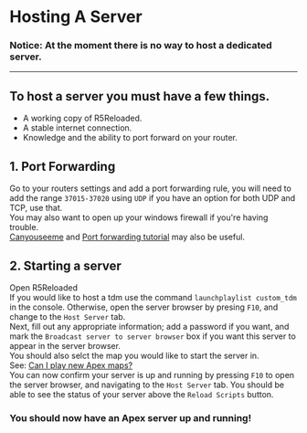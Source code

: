 # **Hosting A Server**

### **Notice: At the moment there is no way to host a dedicated server.**

---

## To host a server you must have a few things.
- A working copy of R5Reloaded.
- A stable internet connection.
- Knowledge and the ability to port forward on your router.

## 1. Port Forwarding
Go to your routers settings and add a port forwarding rule, you will need to add the range `37015-37020` using `UDP` if you have an option for both UDP and TCP, use that.<br/>
You may also want to open up your windows firewall if you're having trouble.<br/>
[Canyouseeme](https://canyouseeme.org/) and [Port forwarding tutorial](https://portforward.com/router.htm) may also be useful.

## 2. Starting a server
Open R5Reloaded<br/> 
If you would like to host a tdm use the command `launchplaylist custom_tdm` in the console.
Otherwise, open the server browser by presing `F10`, and change to the `Host Server` tab.<br/> Next, fill out any appropriate information; add a password if you want, and mark the `Broadcast server to server browser` box if you want this server to appear in the server browser.<br/>
You should also selct the map you would like to start the server in.<br/>
See: [Can I play new Apex maps?](../faq/faq#can-i-play-new-apex-maps)<br/>
You can now confirm your server is up and running by pressing `F10` to open the server browser, and navigating to the `Host Server` tab. You should be able to see the status of your server above the `Reload Scripts` button.


### You should now have an Apex server up and running!

